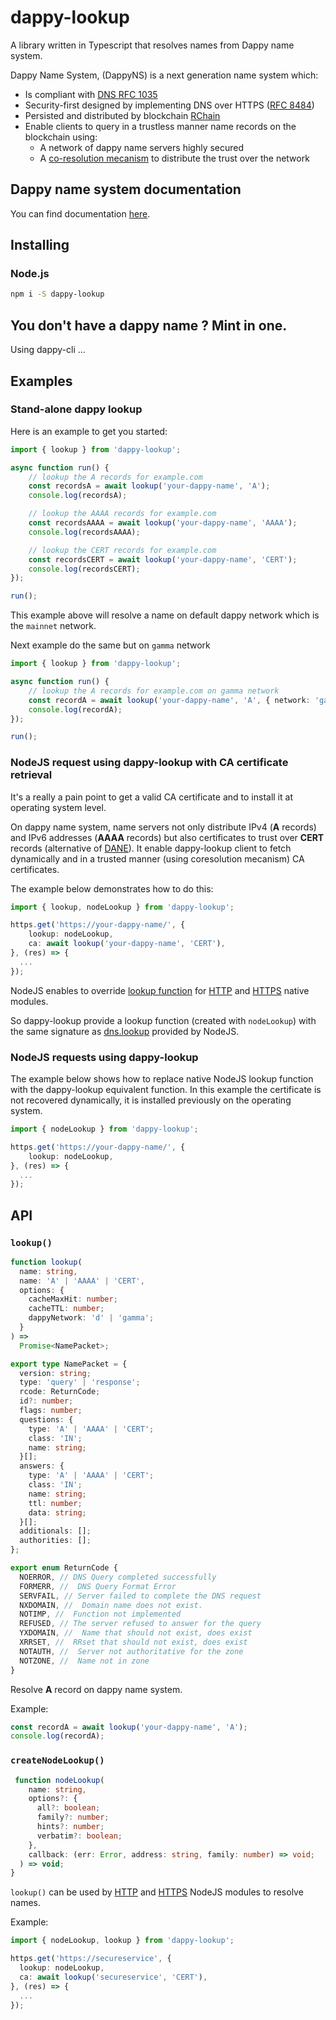 # dappy-lookup

A library written in Typescript that resolves names from Dappy name system.

Dappy Name System, (DappyNS) is a next generation name system which:

- Is compliant with [DNS RFC 1035](https://datatracker.ietf.org/doc/html/rfc1035)
- Security-first designed by implementing DNS over HTTPS ([RFC 8484](https://datatracker.ietf.org/doc/html/rfc8484))
- Persisted and distributed by blockchain [RChain](https://rchain.coop/)
- Enable clients to query in a trustless manner name records on the blockchain using:
  - A network of dappy name servers highly secured
  - A [co-resolution mecanism](https://fabco.gitbook.io/dappy-spec/glossary/multi-request) to distribute the trust over the network

## Dappy name system documentation

You can find documentation [here](https://fabco.gitbook.io/dappy-spec/specs-and-web-standards/name-system).

## Installing

### Node.js

```sh
npm i -S dappy-lookup
```

## You don't have a dappy name ? Mint in one.

Using dappy-cli ...

## Examples

### Stand-alone dappy lookup

Here is an example to get you started:

```typescript
import { lookup } from 'dappy-lookup';

async function run() {
    // lookup the A records for example.com
    const recordsA = await lookup('your-dappy-name', 'A');
    console.log(recordsA);

    // lookup the AAAA records for example.com
    const recordsAAAA = await lookup('your-dappy-name', 'AAAA');
    console.log(recordsAAAA);

    // lookup the CERT records for example.com
    const recordsCERT = await lookup('your-dappy-name', 'CERT');
    console.log(recordsCERT);
});

run();
```

This example above will resolve a name on default dappy network which is the `mainnet` network.

Next example do the same but on `gamma` network

```typescript
import { lookup } from 'dappy-lookup';

async function run() {
    // lookup the A records for example.com on gamma network
    const recordA = await lookup('your-dappy-name', 'A', { network: 'gamma' });
    console.log(recordA);
});

run();
```

### NodeJS request using dappy-lookup with CA certificate retrieval

It's a really a pain point to get a valid CA certificate and to install it at operating system level.

On dappy name system, name servers not only distribute IPv4 (**A** records) and IPv6 addresses (**AAAA** records) but also certificates to trust over **CERT** records (alternative of [DANE](https://datatracker.ietf.org/doc/html/rfc6698)). It enable dappy-lookup client to fetch dynamically and in a trusted manner (using coresolution mecanism) CA certificates.

The example below demonstrates how to do this:

```typescript
import { lookup, nodeLookup } from 'dappy-lookup';

https.get('https://your-dappy-name/', {
    lookup: nodeLookup,
    ca: await lookup('your-dappy-name', 'CERT'),
}, (res) => {
  ...
});
```

NodeJS enables to override [lookup function](https://nodejs.org/api/http.html#httprequesturl-options-callback) for [HTTP](https://nodejs.org/api/http.html) and [HTTPS](https://nodejs.org/api/https.html) native modules.

So dappy-lookup provide a lookup function (created with `nodeLookup`) with the same signature as [dns.lookup](https://nodejs.org/api/dns.html#dnslookuphostname-options-callback) provided by NodeJS.

### NodeJS requests using dappy-lookup

The example below shows how to replace native NodeJS lookup function with the dappy-lookup equivalent function. In this example the certificate is not recovered dynamically, it is installed previously on the operating system.

```typescript
import { nodeLookup } from 'dappy-lookup';

https.get('https://your-dappy-name/', {
    lookup: nodeLookup,
}, (res) => {
  ...
});
```

## API

### `lookup()`

```typescript
function lookup(
  name: string,
  name: 'A' | 'AAAA' | 'CERT',
  options: {
    cacheMaxHit: number;
    cacheTTL: number;
    dappyNetwork: 'd' | 'gamma';
  }
) =>
  Promise<NamePacket>;

export type NamePacket = {
  version: string;
  type: 'query' | 'response';
  rcode: ReturnCode;
  id?: number;
  flags: number;
  questions: {
    type: 'A' | 'AAAA' | 'CERT';
    class: 'IN';
    name: string;
  }[];
  answers: {
    type: 'A' | 'AAAA' | 'CERT';
    class: 'IN';
    name: string;
    ttl: number;
    data: string;
  }[];
  additionals: [];
  authorities: [];
};

export enum ReturnCode {
  NOERROR, // DNS Query completed successfully
  FORMERR, //  DNS Query Format Error
  SERVFAIL, // Server failed to complete the DNS request
  NXDOMAIN, //  Domain name does not exist.
  NOTIMP, //  Function not implemented
  REFUSED, // The server refused to answer for the query
  YXDOMAIN, //  Name that should not exist, does exist
  XRRSET, //  RRset that should not exist, does exist
  NOTAUTH, //  Server not authoritative for the zone
  NOTZONE, //  Name not in zone
}

```

Resolve **A** record on dappy name system.

Example:

```typescript
const recordA = await lookup('your-dappy-name', 'A');
console.log(recordA);
```

### `createNodeLookup()`

```ts
 function nodeLookup(
    name: string,
    options?: {
      all?: boolean;
      family?: number;
      hints?: number;
      verbatim?: boolean;
    },
    callback: (err: Error, address: string, family: number) => void;
  ) => void;
}
```

`lookup()` can be used by [HTTP](https://nodejs.org/api/http.html) and [HTTPS](https://nodejs.org/api/https.html) NodeJS modules to resolve names.

Example:

```ts
import { nodeLookup, lookup } from 'dappy-lookup';

https.get('https://secureservice', {
  lookup: nodeLookup,
  ca: await lookup('secureservice', 'CERT'),
}, (res) => {
  ...
});
```
